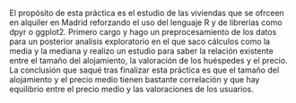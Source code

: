 El propósito de esta práctica es el estudio de las viviendas que se ofrceen en alquiler en Madrid reforzando el uso del lenguaje R y de librerías como dpyr o ggplot2.
Primero cargo y hago un preprocesamiento de los datos para un posterior analisis exploratorio en el que saco cálculos como la media y la mediana y realizo un estudio para saber la relación existente entre el tamaño del alojamiento, la valoración de los huéspedes y el precio.
La conclusión que saqué tras finalizar esta práctica es que el tamaño del alojamiento y el precio medio tienen bastante correlación y que hay equilibrio entre el precio medio y las valoraciones de los usuarios.

